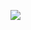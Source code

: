 <!--
-👋 Hi, I’m @Abdullah-Bashaaib
- 👀 I’m interested in ...
- 🌱 I’m currently learning ...
- 💞️ I’m looking to collaborate on ...
- 📫 How to reach me ...
- 😄 Pronouns: ...
- ⚡ Fun fact: ...
-->
<!--
Abdullah-Bashaaib/Abdullah-Bashaaib is a ✨ special ✨ repository because its `README.md` (this file) appears on your GitHub profile.
You can click the Preview link to take a look at your changes.
-->
  <img src="https://readme-typing-svg.herokuapp.com?color=a55bff&width=380&height=28&lines=Hi👋+I'm+Abdullah+Bashaaib..;IT+Student,👨‍💻✨...;Open-Source+Enthusiast..;Learning+In+Public..;Nice+To+Meet+You+😊....&center=true"></a></p>
